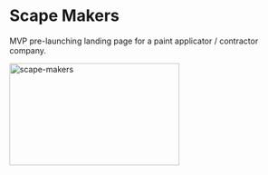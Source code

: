 # Scape Makers
MVP pre-launching landing page for a paint applicator / contractor company.

<img src="https://ibb.co.com/0YL40VR" alt="scape-makers" border="0" width="300px" height="180px" />
